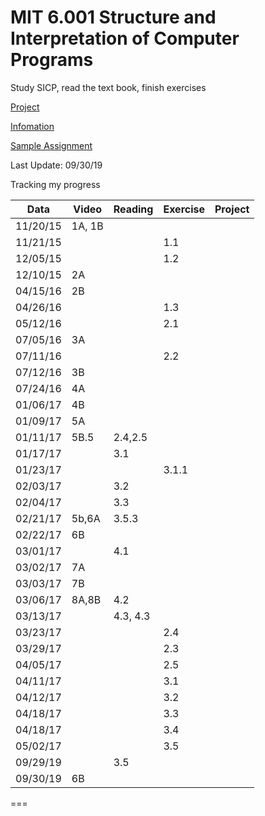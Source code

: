 MIT 6.001 Structure and Interpretation of Computer Programs
===

Study SICP, read the text book, finish exercises

[Project](http://ocw.mit.edu/courses/electrical-engineering-and-computer-science/6-001-structure-and-interpretation-of-computer-programs-spring-2005/projects/)

[Infomation](https://mitpress.mit.edu/sites/default/files/sicp/index.html)

[Sample Assignment](https://mitpress.mit.edu/sicp/psets/)

Last Update: 09/30/19

Tracking my progress

|Data       | Video   | Reading  | Exercise | Project  |
|-----------|---------|----------|----------|----------|
|11/20/15   | 1A, 1B  |          |          |          |
|11/21/15   |         |          | 1.1      |          |
|12/05/15   |         |          | 1.2      |          |
|12/10/15   | 2A      |          |          |          |
|04/15/16   | 2B      |          |          |          |
|04/26/16   |         |          | 1.3      |          |
|05/12/16   |         |          | 2.1      |          |
|07/05/16   | 3A      |          |          |          |
|07/11/16   |         |          | 2.2      |          |
|07/12/16   | 3B      |          |          |          |
|07/24/16   | 4A      |          |          |          |
|01/06/17   | 4B      |          |          |          |
|01/09/17   | 5A      |          |          |          |
|01/11/17   | 5B.5    | 2.4,2.5  |          |          |
|01/17/17   |         | 3.1      |          |          |
|01/23/17   |         |          | 3.1.1    |          |
|02/03/17   |         | 3.2      |          |          |
|02/04/17   |         | 3.3      |          |          |
|02/21/17   | 5b,6A   | 3.5.3    |          |          |
|02/22/17   | 6B      |          |          |          |
|03/01/17   |         | 4.1      |          |          |
|03/02/17   | 7A      |          |          |          |
|03/03/17   | 7B      |          |          |          |
|03/06/17   | 8A,8B   | 4.2      |          |          |
|03/13/17   |         | 4.3, 4.3 |          |          |
|03/23/17   |         |          | 2.4      |          |
|03/29/17   |         |          | 2.3      |          |
|04/05/17   |         |          | 2.5      |          |
|04/11/17   |         |          | 3.1      |          |
|04/12/17   |         |          | 3.2      |          |
|04/18/17   |         |          | 3.3      |          |
|04/18/17   |         |          | 3.4      |          |
|05/02/17   |         |          | 3.5      |          |
|09/29/19   |         | 3.5      |          |          |
|09/30/19   | 6B      |          |          |          |

===
